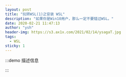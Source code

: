 ```yaml
---
layout: post
title: "玩转WSL(1)之安装 WSL"
description: "如果你是Win10用户，那么一定不要错过WSL。"
date: 2020-02-21 11:47:13
author: "ysh"
header-img: https://s3.ax1x.com/2021/02/14/ysagaT.jpg
tags:
  - WSL
sticky: 1
---
```


:::demo 描述信息

<template>
 <button type="primary">测试按钮</button>
</template>

:::
